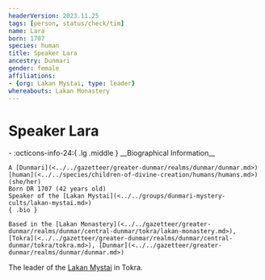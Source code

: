 ```yaml
---
headerVersion: 2023.11.25
tags: [person, status/check/tim]
name: Lara
born: 1707
species: human
title: Speaker Lara
ancestry: Dunmari
gender: female
affiliations:
- {org: Lakan Mystai, type: leader}
whereabouts: Lakan Monastery
---
```

# Speaker Lara
<div class="grid cards ext-narrow-margin ext-one-column" markdown>
- :octicons-info-24:{ .lg .middle } __Biographical Information__

    A [Dunmari](<../../gazetteer/greater-dunmar/realms/dunmar/dunmar.md>) [human](<../../species/children-of-divine-creation/humans/humans.md>) (she/her)  
    Born DR 1707 (42 years old)  
    Speaker of the [Lakan Mystai](<../../groups/dunmari-mystery-cults/lakan-mystai.md>)  
    { .bio }

    Based in the [Lakan Monastery](<../../gazetteer/greater-dunmar/realms/dunmar/central-dunmar/tokra/lakan-monastery.md>), [Tokra](<../../gazetteer/greater-dunmar/realms/dunmar/central-dunmar/tokra/tokra.md>), [Dunmar](<../../gazetteer/greater-dunmar/realms/dunmar/dunmar.md>)
</div>



The leader of the [Lakan Mystai](<../../groups/dunmari-mystery-cults/lakan-mystai.md>) in Tokra.
